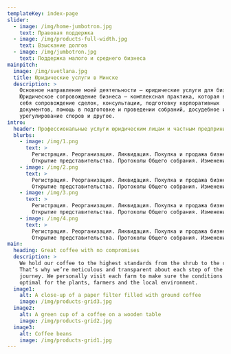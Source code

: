 ```yaml
---
templateKey: index-page
slider:
  - image: /img/home-jumbotron.jpg
    text: Правовая поддержка
  - image: /img/products-full-width.jpg
    text: Взыскание долгов
  - image: /img/jumbotron.jpg
    text: Поддержка малого и среднего бизнеса
mainpitch:
  image: /img/svetlana.jpg
  title: Юридические услуги в Минске
  description: >
    Основное направление моей деятельности — юридические услуги для бизнеса.
    Юридическое сопровождение бизнеса — комплексная практика, которая включает в
    себя сопровождение сделок, консультации, подготовку корпоративных
    документов, помощь в подготовке и проведении собраний, досудебное и судебное
    урегулирование споров и другое.
intro:
  header: Профессиональные услуги юридическим лицам и частным предпринимателям
  blurbs:
    - image: /img/1.png
      text: >
        Регистрация. Реорганизация. Ликвидация. Покупка и продажа бизнеса.
        Открытие представительства. Протоколы Общего собрания. Изменения в Устав
    - image: /img/2.png
      text: >
        Регистрация. Реорганизация. Ликвидация. Покупка и продажа бизнеса.
        Открытие представительства. Протоколы Общего собрания. Изменения в Устав
    - image: /img/3.png
      text: >
        Регистрация. Реорганизация. Ликвидация. Покупка и продажа бизнеса.
        Открытие представительства. Протоколы Общего собрания. Изменения в Устав
    - image: /img/4.png
      text: >
        Регистрация. Реорганизация. Ликвидация. Покупка и продажа бизнеса.
        Открытие представительства. Протоколы Общего собрания. Изменения в Устав
main:
  heading: Great coffee with no compromises
  description: >
    We hold our coffee to the highest standards from the shrub to the cup.
    That’s why we’re meticulous and transparent about each step of the coffee’s
    journey. We personally visit each farm to make sure the conditions are
    optimal for the plants, farmers and the local environment.
  image1:
    alt: A close-up of a paper filter filled with ground coffee
    image: /img/products-grid3.jpg
  image2:
    alt: A green cup of a coffee on a wooden table
    image: /img/products-grid2.jpg
  image3:
    alt: Coffee beans
    image: /img/products-grid1.jpg
---
```

